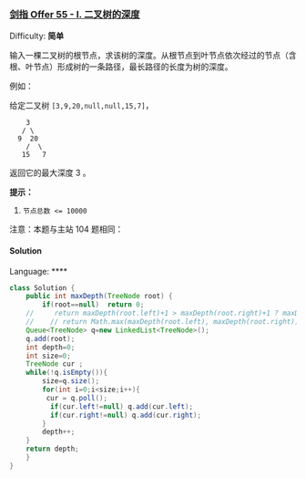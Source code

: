 ### [剑指 Offer 55 - I. 二叉树的深度](https://leetcode-cn.com/problems/er-cha-shu-de-shen-du-lcof/)

Difficulty: **简单**


输入一棵二叉树的根节点，求该树的深度。从根节点到叶节点依次经过的节点（含根、叶节点）形成树的一条路径，最长路径的长度为树的深度。

例如：

给定二叉树 `[3,9,20,null,null,15,7]`，

```
    3
   / \
  9  20
    /  \
   15   7
```

返回它的最大深度 3 。

**提示：**

1.  `节点总数 <= 10000`

注意：本题与主站 104 题相同：


#### Solution

Language: ****

```java
class Solution {
    public int maxDepth(TreeNode root) {
        if(root==null)  return 0;
    //     return maxDepth(root.left)+1 > maxDepth(root.right)+1 ? maxDepth(root.left)+1 : maxDepth(root.right)+1;
    //    // return Math.max(maxDepth(root.left), maxDepth(root.right)) + 1;
    Queue<TreeNode> q=new LinkedList<TreeNode>();
    q.add(root);
    int depth=0;
    int size=0;
    TreeNode cur ;
    while(!q.isEmpty()){
        size=q.size();
        for(int i=0;i<size;i++){
         cur = q.poll();
          if(cur.left!=null) q.add(cur.left);
          if(cur.right!=null) q.add(cur.right);
        }
        depth++;
    }
    return depth;
    }
}
```